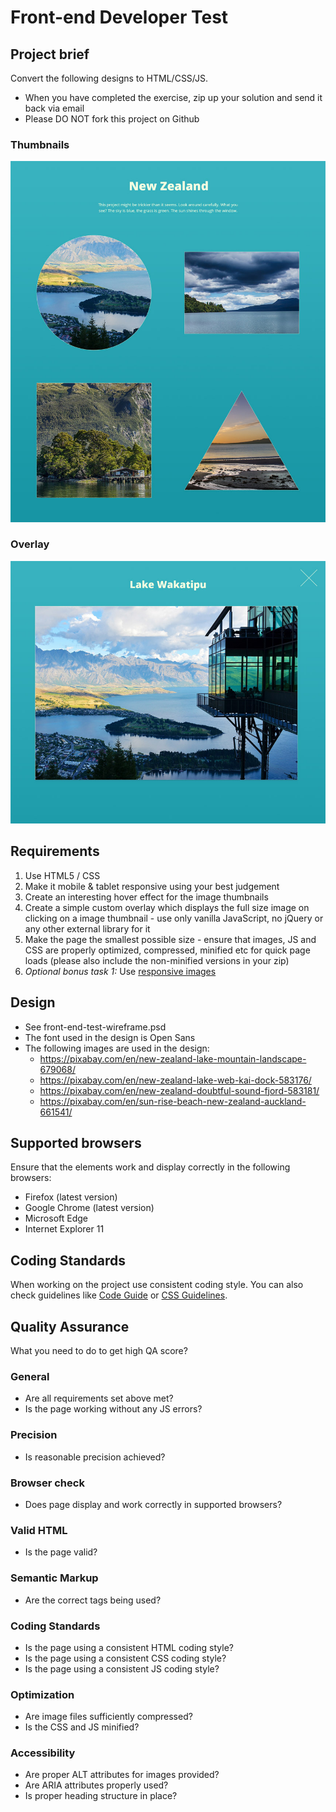 Front-end Developer Test
======================

## Project brief
Convert the following designs to HTML/CSS/JS.

- When you have completed the exercise, zip up your solution and send it back via email
- Please DO NOT fork this project on Github

### Thumbnails
![Front-end Test Thumbnails Screenshot](front-end-test-thumbs-screenshot.jpg)

### Overlay
![Front-end Test Overlay Screenshot](front-end-test-overlay-screenshot.jpg)

## Requirements
1. Use HTML5 / CSS
2. Make it mobile & tablet responsive using your best judgement
3. Create an interesting hover effect for the image thumbnails
4. Create a simple custom overlay which displays the full size image on clicking on a image thumbnail - use only vanilla JavaScript, no jQuery or any other external library for it
5. Make the page the smallest possible size - ensure that images, JS and CSS are properly optimized, compressed, minified etc for quick page loads (please also include the non-minified versions in your zip)
6. *Optional bonus task 1:* Use [responsive images](https://jakearchibald.com/2015/anatomy-of-responsive-images/)

## Design
- See front-end-test-wireframe.psd
- The font used in the design is Open Sans
- The following images are used in the design:
  -  https://pixabay.com/en/new-zealand-lake-mountain-landscape-679068/
  -  https://pixabay.com/en/new-zealand-lake-web-kai-dock-583176/
  -  https://pixabay.com/en/new-zealand-doubtful-sound-fjord-583181/
  -  https://pixabay.com/en/sun-rise-beach-new-zealand-auckland-661541/

## Supported browsers
Ensure that the elements work and display correctly in the following browsers:

- Firefox (latest version)
- Google Chrome (latest version)
- Microsoft Edge
- Internet Explorer 11

## Coding Standards
When working on the project use consistent coding style. You can also check guidelines like [Code Guide](http://codeguide.co/) or [CSS Guidelines](http://cssguidelin.es/).

## Quality Assurance

What you need to do to get high QA score?

### General

- Are all requirements set above met?
- Is the page working without any JS errors?

### Precision

- Is reasonable precision achieved?

### Browser check

- Does page display and work correctly in supported browsers?

### Valid HTML

- Is the page valid?

### Semantic Markup

- Are the correct tags being used?

### Coding Standards

- Is the page using a consistent HTML coding style?
- Is the page using a consistent CSS coding style?
- Is the page using a consistent JS coding style?

### Optimization

- Are image files sufficiently compressed?
- Is the CSS and JS minified?

### Accessibility

- Are proper ALT attributes for images provided?
- Are ARIA attributes properly used?
- Is proper heading structure in place?
